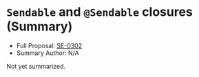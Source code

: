 # `Sendable` and `@Sendable` closures (Summary)

* Full Proposal: [SE-0302](https://github.com/apple/swift-evolution/blob/main/proposals/0302-concurrent-value-and-concurrent-closures.md)
* Summary Author: N/A

Not yet summarized.
